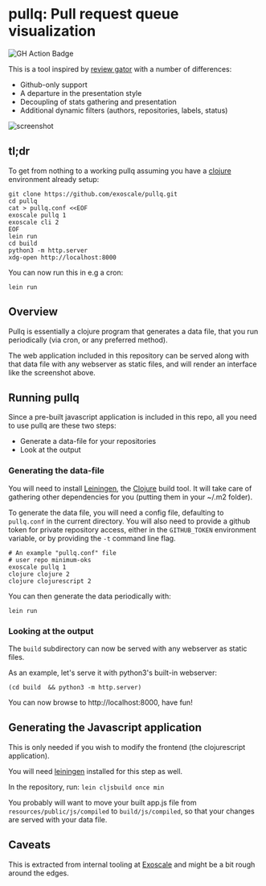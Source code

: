 pullq: Pull request queue visualization
========================================

![GH Action Badge](https://github.com/exoscale/pullq/workflows/Clojure/badge.svg)

This is a tool inspired by [review
gator](https://github.com/fginther/review-gator) with a number of
differences:

- Github-only support
- A departure in the presentation style
- Decoupling of stats gathering and presentation
- Additional dynamic filters (authors, repositories, labels, status)

![screenshot](https://i.imgur.com/grOsAsw.png)

## tl;dr

To get from nothing to a working pullq assuming you have a
[clojure](https://clojure.org) environment already setup:

```
git clone https://github.com/exoscale/pullq.git
cd pullq
cat > pullq.conf <<EOF
exoscale pullq 1
exoscale cli 2
EOF
lein run
cd build
python3 -m http.server
xdg-open http://localhost:8000
```

You can now run this in e.g a cron:

```
lein run
```

## Overview

Pullq is essentially a clojure program that generates a data file, that you run
periodically (via cron, or any preferred method).

The web application included in this repository can be served along with that
data file with any webserver as static files, and will render an interface like
the screenshot above.

## Running pullq

Since a pre-built javascript application is included in this repo,
all you need to use pullq are these two steps:

- Generate a data-file for your repositories
- Look at the output

### Generating the data-file

You will need to install [Leiningen](https://leiningen.org/), the
[Clojure](https://clojure.org) build tool. It will take care of gathering other
dependencies for you (putting them in your ~/.m2 folder).

To generate the data file, you will need a config file, defaulting to
`pullq.conf` in the current directory. You will also need to provide a github
token for private repository access, either in the `GITHUB_TOKEN` environment
variable, or by providing the `-t` command line flag.

```
# An example "pullq.conf" file
# user repo minimum-oks
exoscale pullq 1
clojure clojure 2
clojure clojurescript 2
```

You can then generate the data periodically with:

```
lein run
```

### Looking at the output

The `build` subdirectory can now be served with any webserver as static files.

As an example, let's serve it with python3's built-in webserver:

```
(cd build  && python3 -m http.server)
```

You can now browse to http://localhost:8000, have fun!

## Generating the Javascript application

This is only needed if you wish to modify the frontend (the clojurescript
application).

You will need [leiningen](http://leiningen.org) installed for this step as well.

In the repository, run: `lein cljsbuild once min`

You probably will want to move your built app.js file from
`resources/public/js/compiled` to `build/js/compiled`, so that your changes are
served with your data file.

## Caveats

This is extracted from internal tooling at
[Exoscale](https://exoscale.com) and might be a bit rough around the
edges.
